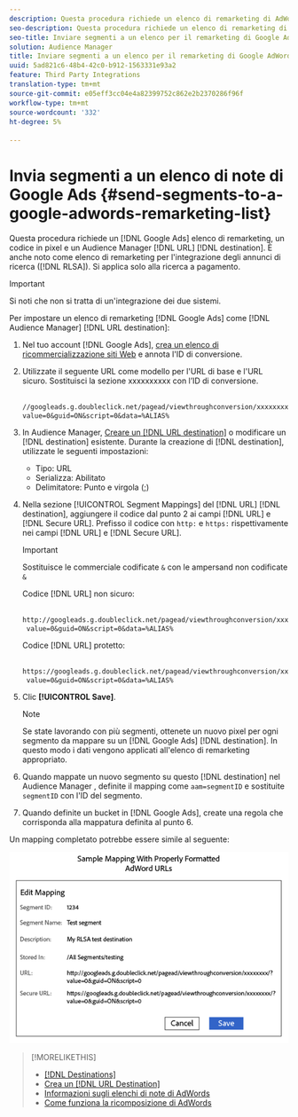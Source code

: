```yaml
---
description: Questa procedura richiede un elenco di remarketing di AdWords, un codice in pixel e una destinazione URL  Audience Manager. È anche noto come elenco di remarketing per l'integrazione di Search ads (RLSA). Si applica solo alla ricerca a pagamento.
seo-description: Questa procedura richiede un elenco di remarketing di AdWords, un codice in pixel e una destinazione URL  Audience Manager. È anche noto come elenco di remarketing per l'integrazione di Search ads (RLSA). Si applica solo alla ricerca a pagamento.
seo-title: Inviare segmenti a un elenco per il remarketing di Google AdWords
solution: Audience Manager
title: Inviare segmenti a un elenco per il remarketing di Google AdWords
uuid: 5ad821c6-48b4-42c0-b912-1563331e93a2
feature: Third Party Integrations
translation-type: tm+mt
source-git-commit: e05eff3cc04e4a82399752c862e2b2370286f96f
workflow-type: tm+mt
source-wordcount: '332'
ht-degree: 5%

---
```



# Invia segmenti a un elenco di note di Google Ads {#send-segments-to-a-google-adwords-remarketing-list}

Questa procedura richiede un [!DNL Google Ads] elenco di remarketing, un codice in pixel e un Audience Manager  [!DNL URL] [!DNL destination]. È anche noto come elenco di remarketing per l&#39;integrazione degli annunci di ricerca ([!DNL RLSA]). Si applica solo alla ricerca a pagamento.

>[!IMPORTANT]
>Si noti che non si tratta di un&#39;integrazione dei due sistemi.

Per impostare un elenco di remarketing [!DNL Google Ads] come [!DNL Audience Manager] [!DNL URL destination]:

1. Nel tuo account [!DNL Google Ads], [crea un elenco di ricommercializzazione siti Web](https://support.google.com/adwords/answer/2454064?hl=en) e annota l&#39;ID di conversione.
1. Utilizzate il seguente URL come modello per l&#39;URL di base e l&#39;URL sicuro. Sostituisci la sezione xxxxxxxxxx con l’ID di conversione.

   ```
    //googleads.g.doubleclick.net/pagead/viewthroughconversion/xxxxxxxx/?value=0&guid=ON&script=0&data=%ALIAS%
   ```

1. In  Audience Manager, [Creare un [!DNL URL destination]](../../features/destinations/create-url-destination.md) o modificare un [!DNL destination] esistente. Durante la creazione di [!DNL destination], utilizzate le seguenti impostazioni:
   * Tipo: URL
   * Serializza: Abilitato
   * Delimitatore: Punto e virgola (;)

1. Nella sezione [!UICONTROL Segment Mappings] del [!DNL URL] [!DNL destination], aggiungere il codice dal punto 2 ai campi [!DNL URL] e [!DNL Secure URL]. Prefisso il codice con `http:` e `https:` rispettivamente nei campi [!DNL URL] e [!DNL Secure URL].

   >[!IMPORTANT]
   >
   >Sostituisce le commerciale codificate `&` con le ampersand non codificate `&`

   Codice [!DNL URL] non sicuro:

   ```
    http://googleads.g.doubleclick.net/pagead/viewthroughconversion/xxxxxxxx/?
    value=0&guid=ON&script=0&data=%ALIAS%
   ```

   Codice [!DNL URL] protetto:

   ```
    https://googleads.g.doubleclick.net/pagead/viewthroughconversion/xxxxxxxx/?
    value=0&guid=ON&script=0&data=%ALIAS%
   ```

1. Clic **[!UICONTROL Save]**.

   >[!NOTE]
   >
   >Se state lavorando con più segmenti, ottenete un nuovo pixel per ogni segmento da mappare su un [!DNL Google Ads] [!DNL destination]. In questo modo i dati vengono applicati all&#39;elenco di remarketing appropriato.

1. Quando mappate un nuovo segmento su questo [!DNL destination] nel Audience Manager , definite il mapping come `aam=segmentID` e sostituite `segmentID` con l&#39;ID del segmento.
1. Quando definite un bucket in [!DNL Google Ads], create una regola che corrisponda alla mappatura definita al punto 6.

Un mapping completato potrebbe essere simile al seguente:

![](../assets/rlsa_mapping.png)

>[!MORELIKETHIS]
>
>* [[!DNL Destinations]](../../features/destinations/destinations.md)
>* [Crea un [!DNL URL Destination]](../../features/destinations/create-url-destination.md)
>* [Informazioni sugli elenchi di note di AdWords](https://support.google.com/adwords/answer/2472738)
>* [Come funziona la ricomposizione di AdWords](https://support.google.com/adwords/answer/2454000)

